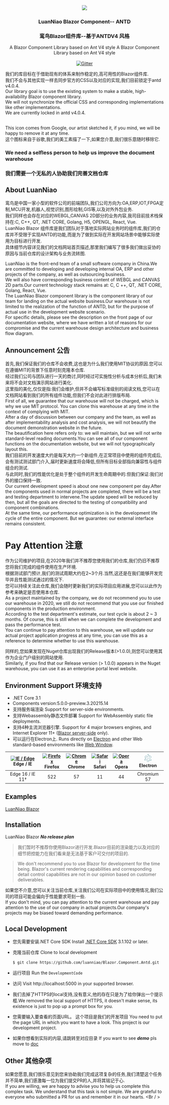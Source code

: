 
<div align="center" >
  <img src="https://resource.luanniao.club/commonres/icon.png">
  <h3>LuanNiao Blazor Component-- ANTD</h3>
  <h3>鸾鸟Blazor组件库--基于ANTDV4 风格</h3>
  <span>A Blazor Component Library based on Ant V4 style</span>
  <span>A Blazor Component Library based on Ant V4 style</span>
  <br/>
  <br/>
   <a href="https://gitter.im/luanniao-Blazor-Component-Antd/community?utm_source=badge&utm_medium=badge&utm_campaign=pr-badge">
    <img alt="Gitter" src="https://badges.gitter.im/Append-IT/ant-design-blazor.svg"/>
  </a>
</div>

我们的库目标在于借助现有的体系来制作稳定的,高可用性的Blazor组件库.<br/>
我们不会与其他实现一样去同步官方的CSS以及对应的实现,我们目前锁定于antd v4.0.4.
<br/>
Our library goal is to use the existing system to make a stable, high-availability Blazor component library.<br/>
We will not synchronize the official CSS and corresponding implementations like other implementations.<br/>
We are currently locked in antd v4.0.4.
<Br/>

  <br/>
  This icon comes from Google, our artist sketched it, if you mind, we will be happy to remove it at any time.<br/>
  这个图标来自于谷歌,我们的美工素描了一下,如果您介意,我们很乐意随时移除它.<br/>

### We need a selfless person to help us improve the document warehouse
### 我们需要一个无私的人协助我们完善文档仓库
## About LuanNiao
鸾鸟是中国一家小型的软件公司的前端团队,我们公司方向为:OA,ERP,IOT,FPGA定制,MCU开发,机器人,视觉识别,图形绘制,GIS等,以及对外外包业务.<br/>
我们同样也会存在对应的WEBGL,CANVAS 2D部分的业务内容,我司目前技术栈保持在:C, C++, QT, .NET CORE, Golang, H5, OPENGL, React, Vue.<br/>
LuanNiao Blazor 组件库是我们团队对于落地实际网站业务时的组件库,我们的仓库并不受限于实现ANTD的功能,而是为了做到实际在开发网站场景中能够实际使用为目标进行开发.<br/>
具体细节内容详见我们的文档网站首页描述,那里我们编写了很多我们做出妥协的原因与当前仓库的设计架构与业务流转图.<p></p>
LuanNiao is the front-end team of a small software company in China.We are committed to developing and developing internal OA, ERP and other projects of the company, as well as outsourcing business.<br/>
We will also have corresponding business content of WEBGL and CANVAS 2D parts.Our current technology stack remains at: C, C ++, QT, .NET CORE, Golang, React, Vue.<br/>
The LuanNiao Blazor component library is the component library of our team for landing on the actual website business.Our warehouse is not limited to the realization of the function of ANTD, but for the purpose of actual use in the development website scenario.<br/>
For specific details, please see the description on the front page of our documentation website, where we have written a lot of reasons for our compromise and the current warehouse design architecture and business flow diagram.

## Announcement 公告
首先,我们保证我们的仓库不会收费,这也是为什么我们使用MIT协议的原因.您可以在遵循MIT的背景下任意时刻克隆本仓库.<br/>
经过我们公司与团队进行一天的商讨,同时经过可实施性分析与成本分析后,我们未来将不会对文档演示网站进行美化.<br/>
这里指的美化,仅仅是指:我们会维护,但并不会编写标准级别的阅读文档,您可以在文档网站看到我们的所有组件功能,但我们不会对此进行排版布局.<br/>
First of all, we guarantee that our warehouse will not be charged, which is why we use MIT protocol. You can clone this warehouse at any time in the context of complying with MIT.<br/>
After a day of discussion between our company and the team, as well as after implementability analysis and cost analysis, we will not beautify the document demonstration website in the future.<br/>
The beautification here refers only to: we will maintain, but we will not write standard-level reading documents.You can see all of our component functions on the documentation website, but we will not typographically layout this.
<br/>
我们目前的开发速度大约是每天大约一个新组件,在正常项目中使用的组件完成后,会有测试测试部门介入,届时更新速度将会降低,但所有目标全部指向兼容性与组件组合的测试.<br/>
与此同时,我们的性能优化是处于整个组件的开发生命周期中的.但我们保证:我们对外的接口保持一致.<br/>
Our current development speed is about one new component per day.After the components used in normal projects are completed, there will be a test and testing department to intervene.The update speed will be reduced by then, but all the goals are directed to the testing of compatibility and component combinations.<br/>
At the same time, our performance optimization is in the development life cycle of the entire component. But we guarantee: our external interface remains consistent.<br/>

# Pay Attention 注意

作为公司维护的项目,在2020年我们并不推荐您使用我们的仓库,我们仍旧不推荐您将我们完成的组件使用在生产环境.<br/>
根据测试部门预计,我们的测试周期大约在2~3个月.当然,这还是在我们能够开发完毕并且性能测试通过的情况下.<br/>
您可以持续关注此仓库,我们会随时更新我们的实际项目应用进展,您可以以此作为参考来确定是否使用本仓库.<br/>
As a project maintained by the company, we do not recommend you to use our warehouse in 2020, we still do not recommend that you use our finished components in the production environment. <br/>
According to the test department's estimate, our test cycle is about 2 ~ 3 months. Of course, this is still when we can complete the development and pass the performance test. <br/>
You can continue to pay attention to this warehouse, we will update our actual project application progress at any time, you can use this as a reference to determine whether to use this warehouse. <br/>

同样的,您如果发现在Nuget仓库出现我们的Release版本(>1.0.0),则您可以使用其作为企业门户级别的网站使用.<br/>
Similarly, if you find that our Release version (> 1.0.0) appears in the Nuget warehouse, you can use it as an enterprise portal level website.<br/>

## Environment Support 环境支持

- .NET Core 3.1
- Components version:5.0.0-preview.3.20215.14
- 支持服务端渲染 Support for server-side environments. 
- 支持Webassembly静态文件部署 Support for WebAssembly static file deployments.
- 支持4种主流浏览器引擎. Support for 4 major browsers engines, and Internet Explorer 11+ ([Blazor server-side](https://docs.microsoft.com/en-us/aspnet/core/blazor/supported-platforms?view=aspnetcore-3.1) only).
- 可以运行在Electron上. Runs directly on [Electron](http://electron.atom.io/) and other Web standard-based environments like [Web Window](https://github.com/SteveSandersonMS/WebWindow).

| [<img src="https://raw.githubusercontent.com/alrra/browser-logos/master/src/edge/edge_48x48.png" alt="IE / Edge" width="24px" height="24px" />](http://godban.github.io/browsers-support-badges/)</br> Edge / IE | [<img src="https://raw.githubusercontent.com/alrra/browser-logos/master/src/firefox/firefox_48x48.png" alt="Firefox" width="24px" height="24px" />](http://godban.github.io/browsers-support-badges/)</br>Firefox | [<img src="https://raw.githubusercontent.com/alrra/browser-logos/master/src/chrome/chrome_48x48.png" alt="Chrome" width="24px" height="24px" />](http://godban.github.io/browsers-support-badges/)</br>Chrome | [<img src="https://raw.githubusercontent.com/alrra/browser-logos/master/src/safari/safari_48x48.png" alt="Safari" width="24px" height="24px" />](http://godban.github.io/browsers-support-badges/)</br>Safari | [<img src="https://raw.githubusercontent.com/alrra/browser-logos/master/src/opera/opera_48x48.png" alt="Opera" width="24px" height="24px" />](http://godban.github.io/browsers-support-badges/)</br>Opera | [<img src="https://raw.githubusercontent.com/alrra/browser-logos/master/src/electron/electron_48x48.png" alt="Electron" width="24px" height="24px" />](http://godban.github.io/browsers-support-badges/)</br>Electron |
| :---------: | :---------: | :---------: | :---------: | :---------: | :---------: |
| Edge 16 / IE 11† | 522 | 57 | 11 | 44 | Chromium 57



## Examples

[LuanNiao Blazor](https://doc.luanniao.club)

## Installation

LuanNiao Blazor  ***No release plan*** <br/>
>我们暂时不推荐你使用Blazor进行开发.Blazor目前的渲染能力以及对应的细节把控能力在我们看来是无法基于客户可交付的项目的.
 
>We don't recommend you to use Blazor for development for the time being. Blazor's current rendering capabilities and corresponding detail control capabilities are not in our opinion based on customer deliverables.

如果您不介意,您可以关注当前仓库,关注我们公司在实际项目中的使用情况,我们公司的项目可能会偏向于性能要求苛刻一些.<br/>
If you don't mind, you can pay attention to the current warehouse and pay attention to the use of our company in actual projects.Our company's projects may be biased toward demanding performance.


## Local Development

- 您先需要安装.NET Core SDK Install [.NET Core SDK](https://dotnet.microsoft.com/download) 3.1.102 or later.
- 克隆当前仓库 Clone to local development


  ```bash
  $ git clone https://github.com/luanniao/Blazor.Component.Antd.git
  ```
- 运行项目 Run the `DevelopmentCode`
- 访问 Visit http://localhost:5000 in your supported browser. 
- 我们去掉了HTTPS的local支持,没有意义,他的存在只是为了给你弹出一个提示框.We removed the local support of HTTPS, it doesn't make sense, its existence is just to pop up a prompt box for you.
- 您需要输入要查看的页面URL。 这个项目是我们的开发项目 You need to put the page URL in which you want to have a look. This project is our development project.
- 如果你想看到实际的内容,请跳转至对应目录 If you want to see ***demo*** pls move to [doc](https://github.com/luanniao/luanniao.club)
  
 


## Other 其他杂项
如果您愿意,我们很乐意见到您来协助我们完成这项复杂的任务,我们清楚这个任务并不简单,我们感激每一位为我们提交PR的人,并将其铭记于心.<br/>
If you are willing, we are happy to advise you to help us complete this complex task. We understand that this task is not simple. We are grateful to everyone who submitted a PR for us and remember it in our hearts. <Br / >
